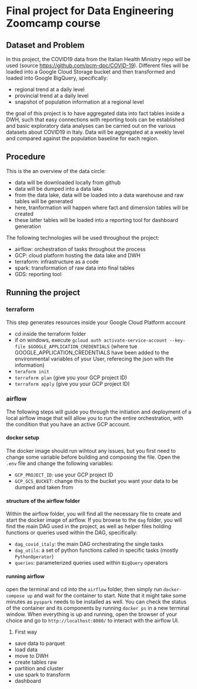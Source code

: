 # Final project for Data Engineering Zoomcamp course

## Dataset and Problem

In this project, the COVID19 data from the Italian Health Ministry repo will be used (source https://github.com/pcm-dpc/COVID-19). Different files will be loaded into a Google Cloud Storage bucket and then transformed and loaded into Google BigQuery, specifically:

* regional trend at a daily level
* provincial trend at a daily level
* snapshot of population information at a regional level

the goal of this project is to have aggregated data into fact tables inside a DWH, such that easy connections with reporting tools can be established and basic exploratory data analyses can be carried out on the various datasets about COVID19 in Italy. Data will be aggregated at a weekly level and compared against the population baseline for each region.

## Procedure

This is the an overview of the data circle:

* data will be downloaded locally from github
* data will be dumped into a data lake
* from the data lake, data will be loaded into a data warehouse and raw tables will be generated
* here, tranformation will happen where fact and dimension tables will be created
* these latter tables will be loaded into a reporting tool for dashboard generation

The following technologies will be used throughout the project:

* airflow: orchestration of tasks throughout the process
* GCP: cloud platform hosting the data lake and DWH
* terraform: infrastructure as a code
* spark: transformation of raw data into final tables
* GDS: reporting tool 

## Running the project

### terraform

This step generates resources inside your Google Cloud Platform account

* cd inside the terraform folder
* if on windows, execute `gcloud auth activate-service-account --key-file $GOOGLE_APPLICATION_CREDENTIALS` (where tue GOOGLE_APPLICATION_CREDENTIALS have been added to the environmental variables of your User, referecing the json with the information)
* `teraform init`
* `terraform plan` (give you your GCP project ID)
* `terraform apply` (give you your GCP project ID)

### airflow

The following steps will guide you through the initiation and deployment of a local airflow image that will allow you to run the entire orchestration, with the condition that you have an active GCP account.

#### docker setup

The docker image should run wihtout any issues, but you first need to change some variable before building and composing the file. Open the `.env` file and change the following variables:

* `GCP_PROJECT_ID`: use your GCP project ID
* `GCP_GCS_BUCKET`: change this to the bucket you want your data to be dumped and taken from

#### structure of the airflow folder

Within the airflow folder, you will find all the necessary file to create and start the docker image of airflow. If you browse to the `dag` folder, you will find the main DAG used in the project, as well as helper files holding functions or queries used within the DAG, specifically:

* `dag_covid_italy`: the main DAG orchestrating the single tasks
* `dag_utils`: a set of python functions called in specific tasks (mostly `PythonOperator`) 
* `queries`: parameterized queries used within `BigQuery` operators

#### running airflow

open the terminal and cd into the `airflow` folder, then simply run `docker-compose up` and wait for the container to start. Note that it might take some minutes as `pyspark` needs to be installed as well. You can check the status of the container and its components by running `docker ps` in a new terminal window. When everything is up and running, open the browser of your choice and go to `http://localhost:8080/` to interact with the airflow UI.




1. First way
* save data to parquet
* load data
* move to DWH
* create tables raw
* partition and cluster
* use spark to transform
* dashboard
